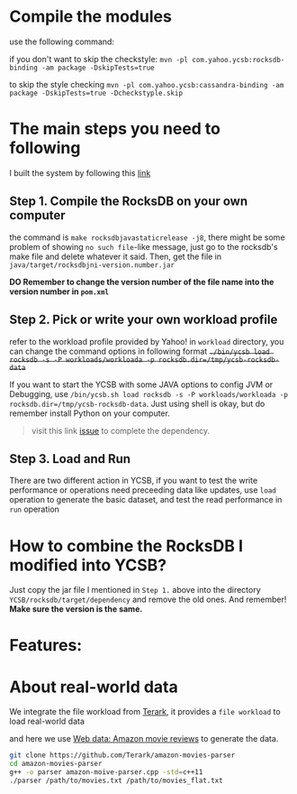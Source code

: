 # Compile the modules

use the following command:

if you don't want to skip the checkstyle:
`mvn -pl com.yahoo.ycsb:rocksdb-binding -am package -DskipTests=true`

to skip the style checking
`mvn -pl com.yahoo.ycsb:cassandra-binding -am package -DskipTests=true -Dcheckstyple.skip`

# The main steps you need to following

I built the system by following this [link](http://www.programmersought.com/article/2061668498/)

## Step 1. Compile the RocksDB on your own computer

the command is `make rocksdbjavastaticrelease -j8`, there might be some problem of showing `no such file`-like message, just go to the rocksdb's make file and delete whatever it said. Then, get the file in `java/target/rocksdbjni-version.number.jar`

**DO Remember to change the version number of the file name into the version number in `pom.xml`**


## Step 2. Pick or write your own workload profile

refer to the workload profile provided by Yahoo! in `workload` directory, you can change the command options in following format
~~`./bin/ycsb load rocksdb -s -P workloads/workloada -p rocksdb.dir=/tmp/ycsb-rocksdb-data`~~

If you want to start the YCSB with some JAVA options to config JVM or Debugging, use `/bin/ycsb.sh load rocksdb -s -P workloads/workloada -p rocksdb.dir=/tmp/ycsb-rocksdb-data`. Just using shell is okay, but do remember install Python on your computer.

> visit this link [issue](https://github.com/brianfrankcooper/YCSB/pull/908) to complete the dependency.

## Step 3. Load and Run

There are two different action in YCSB, if you want to test the write performance or operations need preceeding data like updates, use `load` operation to generate the basic dataset, and test the read performance in `run` operation

# How to combine the RocksDB I modified into YCSB?

Just copy the jar file I mentioned in `Step 1.` above into the directory `YCSB/rocksdb/target/dependency` and remove the old ones. And remember! **Make sure the version is the same.**

# Features:

# About real-world data
We integrate the file workload from [Terark](https://github.com/Terark/YCSB.git), it provides a `file workload` to load real-world data

and here we use [Web data: Amazon movie reviews](https://snap.stanford.edu/data/movies.txt.gz) to generate the data. 

```bash
git clone https://github.com/Terark/amazon-movies-parser
cd amazon-movies-parser
g++ -o parser amazon-moive-parser.cpp -std=c++11
./parser /path/to/movies.txt /path/to/movies_flat.txt
```
